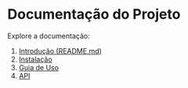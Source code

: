 # Documentação do Projeto

Explore a documentação:

1. [Introdução (README.md)](README.md)
2. [Instalação](docs/INSTALL.md)
3. [Guia de Uso](docs/USAGE.md)
4. [API](docs/API.md)